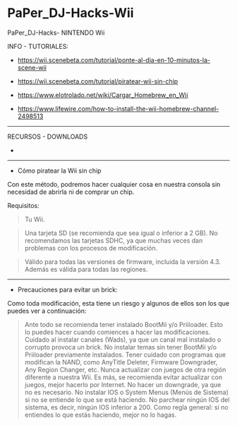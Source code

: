 # PaPer_DJ-Hacks-Wii
PaPer_DJ-Hacks- NINTENDO Wii

INFO - TUTORIALES:

* https://wii.scenebeta.com/tutorial/ponte-al-dia-en-10-minutos-la-scene-wii

* https://wii.scenebeta.com/tutorial/piratear-wii-sin-chip

* https://www.elotrolado.net/wiki/Cargar_Homebrew_en_Wii

* https://www.lifewire.com/how-to-install-the-wii-homebrew-channel-2498513

----------------------------------------------------------------------------------

RECURSOS - DOWNLOADS

* 

----------------------------------------------------------------------------------
  * Cómo piratear la Wii sin chip

Con este método, podremos hacer cualquier cosa en nuestra consola sin necesidad de abrirla ni de comprar un chip.

Requisitos:

  > Tu Wii.
  
  > Una tarjeta SD (se recomienda que sea igual o inferior a 2 GB). No recomendamos las tarjetas SDHC, ya que muchas veces dan problemas con los procesos de modificación.
  
  > Válido para todas las versiones de firmware, incluida la versión 4.3. Además es válida para todas las regiones.
-------------------------------------------------------------------------------------
  * Precauciones para evitar un brick:
  
Como toda modificación, esta tiene un riesgo y algunos de ellos son los que puedes ver a continuación:

 > Ante todo se recomienda tener instalado BootMii y/o Priiloader. Esto lo puedes hacer cuando comiences a hacer las modificaciones.
Cuidado al instalar canales (Wads), ya que un canal mal instalado o corrupto provoca un brick.
No instalar temas sin tener BootMii y/o Priiloader previamente instalados.
Tener cuidado con programas que modifican la NAND, como AnyTitle Deleter, Firmware Downgrader, Any Region Changer, etc.
Nunca actualizar con juegos de otra región diferente a nuestra Wii. Es más, se recomienda evitar actualizar con juegos, mejor hacerlo por Internet.
No hacer un downgrade, ya que no es necesario.
No instalar IOS o System Menus (Menús de Sistema) si no se entiende lo que se está haciendo.
No parchear ningún IOS del sistema, es decir, ningún IOS inferior a 200.
Como regla general: si no entiendes lo que estás haciendo, mejor no lo hagas.
